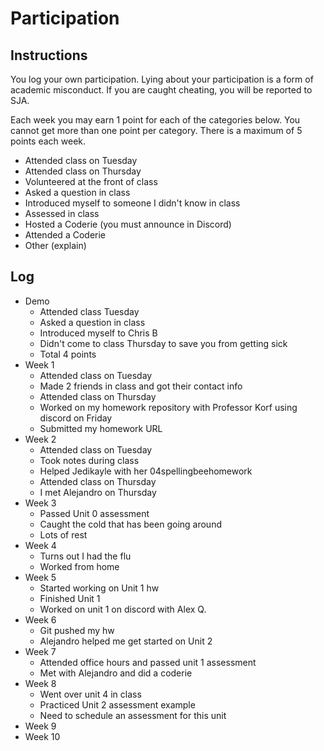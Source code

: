 Participation
=============

## Instructions ##

You log your own participation. Lying about your participation is a form of
academic misconduct. If you are caught cheating, you will be reported to SJA.

Each week you may earn 1 point for each of the categories below. You cannot get
more than one point per category. There is a maximum of 5 points each week.

+ Attended class on Tuesday
+ Attended class on Thursday
+ Volunteered at the front of class
+ Asked a question in class
+ Introduced myself to someone I didn't know in class
+ Assessed in class
+ Hosted a Coderie (you must announce in Discord)
+ Attended a Coderie
+ Other (explain)

## Log ##

- Demo
	+ Attended class Tuesday
	+ Asked a question in class
	+ Introduced myself to Chris B
	+ Didn't come to class Thursday to save you from getting sick
	+ Total 4 points
- Week 1
	+ Attended class on Tuesday
	+ Made 2 friends in class and got their contact info
	+ Attended class on Thursday
	+ Worked on my homework repository with Professor Korf using discord on Friday
	+ Submitted my homework URL
- Week 2
	+ Attended class on Tuesday 
	+ Took notes during class
	+ Helped Jedikayle with her 04spellingbeehomework 
	+ Attended class on Thursday 
	+ I met Alejandro on Thursday 
- Week 3
	+ Passed Unit 0 assessment 
	+ Caught the cold that has been going around
	+ Lots of rest
- Week 4
	+ Turns out I had the flu 
	+ Worked from home
- Week 5
	+ Started working on Unit 1 hw
	+ Finished Unit 1
	+ Worked on unit 1 on discord with Alex Q.
- Week 6
	+ Git pushed my hw 
	+ Alejandro helped me get started on Unit 2
- Week 7
	+ Attended office hours and passed unit 1 assessment 
	+ Met with Alejandro and did a coderie
- Week 8
	+ Went over unit 4 in class
	+ Practiced Unit 2 assessment example
	+ Need to schedule an assessment for this unit
- Week 9
- Week 10
